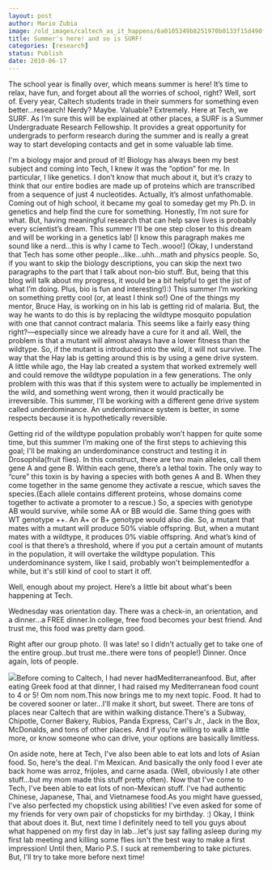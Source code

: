 ```yaml
---
layout: post
author: Mario Zubia
image: /old_images/caltech_as_it_happens/6a0105349b8251970b0133f15d490f970b.jpg
title: Summer's here! and so is SURF!
categories: [research]
status: Publish
date: 2010-06-17
---
```




The school year is finally over, which means summer is here! It’s time to relax, have fun, and forget about all the worries of school, right? Well, sort of. Every year, Caltech students trade in their summers for something even better…research! Nerdy? Maybe. Valuable? Extremely. Here at Tech, we SURF. As I’m sure this will be explained at other places, a SURF is a Summer Undergraduate Research Fellowship. It provides a great opportunity for undergrads to perform research during the summer and is really a great way to start developing contacts and get in some valuable lab time.

I'm a biology major and proud of it! Biology has always been my best subject and coming into Tech, I knew it was the “option” for me. In particular, I like genetics. I don’t know that much about it, but it’s crazy to think that our entire bodies are made up of proteins which are transcribed from a sequence of just 4 nucleotides. Actually, it’s almost unfathomable. Coming out of high school, it became my goal to someday get my Ph.D. in genetics and help find the cure for something. Honestly, I’m not sure for what. But, having meaningful research that can help save lives is probably every scientist’s dream. This summer I’ll be one step closer to this dream and will be working in a genetics lab! [I know this paragraph makes me sound like a nerd...this is why I came to Tech..wooo!]
(Okay, I understand that Tech has some other people…like…uhh…math and physics people. So, if you want to skip the biology descriptions, you can skip the next two paragraphs to the part that I talk about non-bio stuff. But, being that this blog will talk about my progress, it would be a bit helpful to get the jist of what I’m doing. Plus, bio is fun and interesting!):)
This summer I’m working on something pretty cool (or, at least I think so!) One of the things my mentor, Bruce Hay, is working on in his lab is getting rid of malaria. But, the way he wants to do this is by replacing the wildtype mosquito population with one that cannot contract malaria. This seems like a fairly easy thing right?—especially since we already have a cure for it and all. Well, the problem is that a mutant will almost always have a lower fitness than the wildtype. So, if the mutant is introduced into the wild, it will not survive. The way that the Hay lab is getting around this is by using a gene drive system. A little while ago, the Hay lab created a system that worked extremely well and could remove the wildtype population in a few generations. The only problem with this was that if this system were to actually be implemented in the wild, and something went wrong, then it would practically be irreversible. This summer, I’ll be working with a different gene drive system called underdominance. An underdominace system is better, in some respects because it is hypothetically reversible.

Getting rid of the wildtype population probably won’t happen for quite some time, but this summer I’m making one of the first steps to achieving this goal; I'll be making an underdominance construct and testing it in Drosophila(fruit flies). In this construct, there are two main alleles, call them gene A and gene B. Within each gene, there’s a lethal toxin. The only way to “cure” this toxin is by having a species with both genes A and B. When they come together in the same genome they activate a rescue, which saves the species.(Each allele contains different proteins, whose domains come together to activate a promoter to a rescue.) So, a species with genotype AB would survive, while some AA or BB would die. Same thing goes with WT genotype ++. An A+ or B+ genotype would also die. So, a mutant that mates with a mutant will produce 50% viable offspring. But, when a mutant mates with a wildtype, it produces 0% viable offspring. And what’s kind of cool is that there’s a threshold, where if you put a certain amount of mutants in the population, it will overtake the wildtype population. This underdominance system, like I said, probably won't beimplementedfor a while, but it's still kind of cool to start it off.

Well, enough about my project. Here’s a little bit about what's been happening at Tech.

Wednesday was orientation day. There was a check-in, an orientation, and a dinner...a FREE dinner.In college, free food becomes your best friend. And trust me, this food was pretty darn good.

Right after our group photo. (I was late! so I didn't actually get to take one of the entire group..but trust me..there were tons of people!)
Dinner. Once again, lots of people.

![](/old_images/caltech_as_it_happens/6a0105349b8251970b0133f15d489b970b.jpg)Before coming to Caltech, I had never hadMediterraneanfood. But, after eating Greek food at that dinner, I had raised my Mediterranean food count to 4 or 5! Om nom nom.This now brings me to my next topic. Food. It had to be covered sooner or later...I'll make it short, but sweet. There are tons of places near Caltech that are within walking distance.There's a Subway, Chipotle, Corner Bakery, Rubios, Panda Express, Carl's Jr., Jack in the Box, McDonalds, and tons of other places. And if you're willing to walk a little more, or know someone who can drive, your options are basically limitless.

On aside note, here at Tech, I've also been able to eat lots and lots of Asian food. So, here's the deal. I'm Mexican. And basically the only food I ever ate back home was arroz, frijoles, and carne asada. (Well, obviously I ate other stuff...but my mom made this stuff pretty often). Now that I've come to Tech, I've been able to eat lots of non-Mexican stuff. I've had authentic Chinese, Japanese, Thai, and Vietnamese food.As you might have guessed, I've also perfected my chopstick using abilities! I've even asked for some of my friends for very own pair of chopsticks for my birthday. :)
Okay, I think that about does it. But, next time I definitely need to tell you guys about what happened on my first day in lab...let's just say falling asleep during my first lab meeting and killing some flies isn't the best way to make a first impression!
Until then,
Mario
P.S. I suck at remembering to take pictures. But, I'll try to take more before next time!



